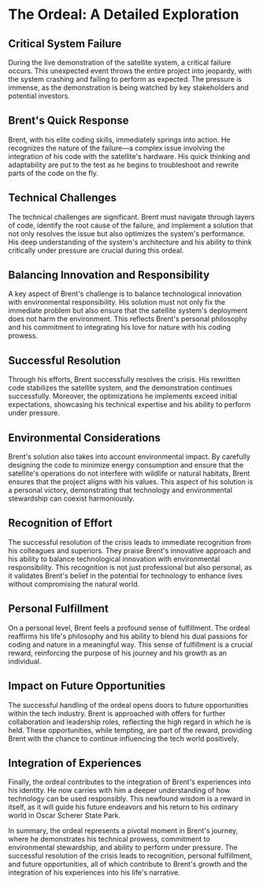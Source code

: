 # The Ordeal: A Detailed Exploration

## Critical System Failure

During the live demonstration of the satellite system, a critical failure occurs. This unexpected event throws the entire project into jeopardy, with the system crashing and failing to perform as expected. The pressure is immense, as the demonstration is being watched by key stakeholders and potential investors.

## Brent's Quick Response

Brent, with his elite coding skills, immediately springs into action. He recognizes the nature of the failure—a complex issue involving the integration of his code with the satellite's hardware. His quick thinking and adaptability are put to the test as he begins to troubleshoot and rewrite parts of the code on the fly.

## Technical Challenges

The technical challenges are significant. Brent must navigate through layers of code, identify the root cause of the failure, and implement a solution that not only resolves the issue but also optimizes the system's performance. His deep understanding of the system's architecture and his ability to think critically under pressure are crucial during this ordeal.

## Balancing Innovation and Responsibility

A key aspect of Brent's challenge is to balance technological innovation with environmental responsibility. His solution must not only fix the immediate problem but also ensure that the satellite system's deployment does not harm the environment. This reflects Brent's personal philosophy and his commitment to integrating his love for nature with his coding prowess.

## Successful Resolution

Through his efforts, Brent successfully resolves the crisis. His rewritten code stabilizes the satellite system, and the demonstration continues successfully. Moreover, the optimizations he implements exceed initial expectations, showcasing his technical expertise and his ability to perform under pressure.

## Environmental Considerations

Brent's solution also takes into account environmental impact. By carefully designing the code to minimize energy consumption and ensure that the satellite's operations do not interfere with wildlife or natural habitats, Brent ensures that the project aligns with his values. This aspect of his solution is a personal victory, demonstrating that technology and environmental stewardship can coexist harmoniously.

## Recognition of Effort

The successful resolution of the crisis leads to immediate recognition from his colleagues and superiors. They praise Brent's innovative approach and his ability to balance technological innovation with environmental responsibility. This recognition is not just professional but also personal, as it validates Brent's belief in the potential for technology to enhance lives without compromising the natural world.

## Personal Fulfillment

On a personal level, Brent feels a profound sense of fulfillment. The ordeal reaffirms his life's philosophy and his ability to blend his dual passions for coding and nature in a meaningful way. This sense of fulfillment is a crucial reward, reinforcing the purpose of his journey and his growth as an individual.

## Impact on Future Opportunities

The successful handling of the ordeal opens doors to future opportunities within the tech industry. Brent is approached with offers for further collaboration and leadership roles, reflecting the high regard in which he is held. These opportunities, while tempting, are part of the reward, providing Brent with the chance to continue influencing the tech world positively.

## Integration of Experiences

Finally, the ordeal contributes to the integration of Brent's experiences into his identity. He now carries with him a deeper understanding of how technology can be used responsibly. This newfound wisdom is a reward in itself, as it will guide his future endeavors and his return to his ordinary world in Oscar Scherer State Park.

In summary, the ordeal represents a pivotal moment in Brent's journey, where he demonstrates his technical prowess, commitment to environmental stewardship, and ability to perform under pressure. The successful resolution of the crisis leads to recognition, personal fulfillment, and future opportunities, all of which contribute to Brent's growth and the integration of his experiences into his life's narrative.

